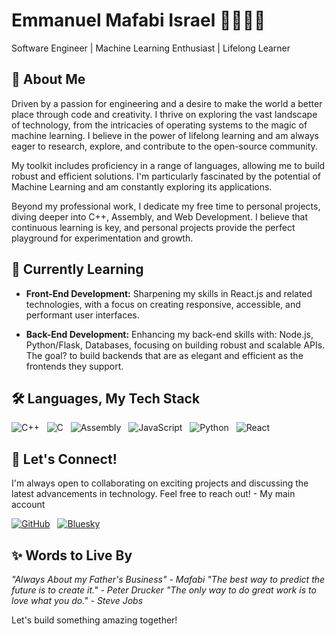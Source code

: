 # Emmanuel Mafabi Israel 🧑🏾‍💻💫
Software Engineer | Machine Learning Enthusiast | Lifelong Learner



## 🚀 About Me
Driven by a passion for engineering and a desire to make the world a better place through code and creativity. I thrive on exploring the vast landscape of technology, from the intricacies of operating systems to the magic of machine learning.  I believe in the power of lifelong learning and am always eager to research, explore, and contribute to the open-source community.

My toolkit includes proficiency in a range of languages, allowing me to build robust and efficient solutions. I'm particularly fascinated by the potential of Machine Learning and am constantly exploring its applications.

Beyond my professional work, I dedicate my free time to personal projects, diving deeper into C++, Assembly, and Web Development.  I believe that continuous learning is key, and personal projects provide the perfect playground for experimentation and growth.




## 🌱 Currently Learning

* **Front-End Development:** Sharpening my skills in React.js and related technologies, with a focus on creating responsive, accessible, and performant user interfaces.

* **Back-End Development:** Enhancing my back-end skills with: Node.js, Python/Flask, Databases, focusing on building robust and scalable APIs. The goal? to build backends that are as elegant and efficient as the frontends they support.

  


## 🛠️ Languages, My Tech Stack
![C++](https://img.shields.io/badge/C%2B%2B-00599C?style=for-the-badge&logo=c%2B%2B&logoColor=white) &nbsp; ![C](https://img.shields.io/badge/C-A8B9CC?style=for-the-badge&logo=c&logoColor=black) &nbsp; ![Assembly](https://img.shields.io/badge/Assembly-000000?style=for-the-badge&logo=assemblyscript&logoColor=white) &nbsp; ![JavaScript](https://img.shields.io/badge/JavaScript-F7DF1E?style=for-the-badge&logo=javascript&logoColor=black) &nbsp; ![Python](https://img.shields.io/badge/Python-3776AB?style=for-the-badge&logo=python&logoColor=white) &nbsp; ![React](https://img.shields.io/badge/React-20232A?style=for-the-badge&logo=react&logoColor=61DAFB)




## 🤝 Let's Connect!
I'm always open to collaborating on exciting projects and discussing the latest advancements in technology. Feel free to reach out! - My main account

[![GitHub](https://img.shields.io/badge/GitHub-181717?style=for-the-badge&logo=github&logoColor=white)](https://github.com/Israel-Mafabi-Emmanuel) &nbsp; [![Bluesky](https://img.shields.io/badge/Bluesky-000000?style=for-the-badge&logo=bluesky&logoColor=white)](https://bsky.app/profile/emmanuel-mafabi.bsky.social)




##  ✨ Words to Live By
*"Always About my Father's Business" - Mafabi*
*"The best way to predict the future is to create it." - Peter Drucker*
*"The only way to do great work is to love what you do." - Steve Jobs*



Let's build something amazing together!